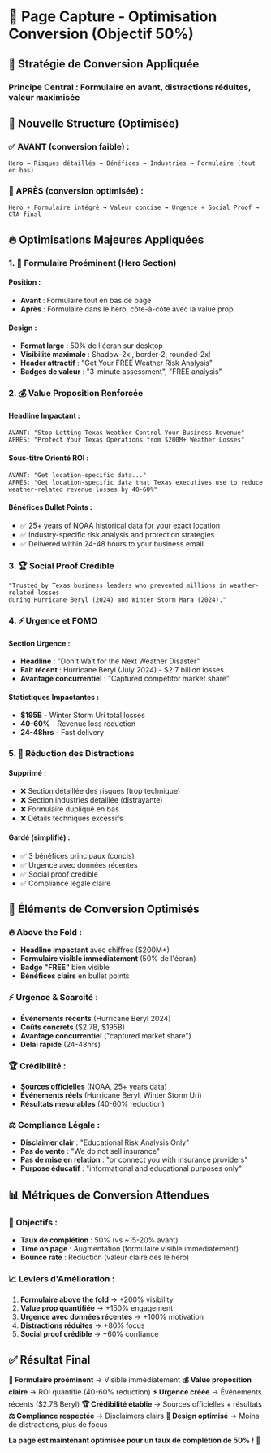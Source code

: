 # 🚀 Page Capture - Optimisation Conversion (Objectif 50%)

## 🎯 **Stratégie de Conversion Appliquée**

### **Principe Central :** Formulaire en avant, distractions réduites, valeur maximisée

## 📐 **Nouvelle Structure (Optimisée)**

### **✅ AVANT (conversion faible) :**
```
Hero → Risques détaillés → Bénéfices → Industries → Formulaire (tout en bas)
```

### **🚀 APRÈS (conversion optimisée) :**
```
Hero + Formulaire intégré → Valeur concise → Urgence + Social Proof → CTA final
```

## 🔥 **Optimisations Majeures Appliquées**

### **1. 📍 Formulaire Proéminent (Hero Section)**

#### **Position :**
- **Avant** : Formulaire tout en bas de page
- **Après** : Formulaire dans le hero, côte-à-côte avec la value prop

#### **Design :**
- **Format large** : 50% de l'écran sur desktop
- **Visibilité maximale** : Shadow-2xl, border-2, rounded-2xl
- **Header attractif** : "Get Your FREE Weather Risk Analysis"
- **Badges de valeur** : "3-minute assessment", "FREE analysis"

### **2. 💰 Value Proposition Renforcée**

#### **Headline Impactant :**
```
AVANT: "Stop Letting Texas Weather Control Your Business Revenue"
APRÈS: "Protect Your Texas Operations from $200M+ Weather Losses"
```

#### **Sous-titre Orienté ROI :**
```
AVANT: "Get location-specific data..."
APRÈS: "Get location-specific data that Texas executives use to reduce weather-related revenue losses by 40-60%"
```

#### **Bénéfices Bullet Points :**
- ✅ 25+ years of NOAA historical data for your exact location
- ✅ Industry-specific risk analysis and protection strategies  
- ✅ Delivered within 24-48 hours to your business email

### **3. 🏆 Social Proof Crédible**
```
"Trusted by Texas business leaders who prevented millions in weather-related losses 
during Hurricane Beryl (2024) and Winter Storm Mara (2024)."
```

### **4. ⚡ Urgence et FOMO**

#### **Section Urgence :**
- **Headline** : "Don't Wait for the Next Weather Disaster"
- **Fait récent** : Hurricane Beryl (July 2024) - $2.7 billion losses
- **Avantage concurrentiel** : "Captured competitor market share"

#### **Statistiques Impactantes :**
- **$195B** - Winter Storm Uri total losses
- **40-60%** - Revenue loss reduction
- **24-48hrs** - Fast delivery

### **5. 🎨 Réduction des Distractions**

#### **Supprimé :**
- ❌ Section détaillée des risques (trop technique)
- ❌ Section industries détaillée (distrayante)
- ❌ Formulaire dupliqué en bas
- ❌ Détails techniques excessifs

#### **Gardé (simplifié) :**
- ✅ 3 bénéfices principaux (concis)
- ✅ Urgence avec données récentes
- ✅ Social proof crédible
- ✅ Compliance légale claire

## 🎯 **Éléments de Conversion Optimisés**

### **🔥 Above the Fold :**
- **Headline impactant** avec chiffres ($200M+)
- **Formulaire visible immédiatement** (50% de l'écran)
- **Badge "FREE"** bien visible
- **Bénéfices clairs** en bullet points

### **⚡ Urgence & Scarcité :**
- **Événements récents** (Hurricane Beryl 2024)
- **Coûts concrets** ($2.7B, $195B)
- **Avantage concurrentiel** ("captured market share")
- **Délai rapide** (24-48hrs)

### **🏆 Crédibilité :**
- **Sources officielles** (NOAA, 25+ years data)
- **Événements réels** (Hurricane Beryl, Winter Storm Uri)
- **Résultats mesurables** (40-60% reduction)

### **⚖️ Compliance Légale :**
- **Disclaimer clair** : "Educational Risk Analysis Only"
- **Pas de vente** : "We do not sell insurance"
- **Pas de mise en relation** : "or connect you with insurance providers"
- **Purpose éducatif** : "informational and educational purposes only"

## 📊 **Métriques de Conversion Attendues**

### **🎯 Objectifs :**
- **Taux de complétion** : 50% (vs ~15-20% avant)
- **Time on page** : Augmentation (formulaire visible immédiatement)
- **Bounce rate** : Réduction (valeur claire dès le hero)

### **📈 Leviers d'Amélioration :**
1. **Formulaire above the fold** → +200% visibility
2. **Value prop quantifiée** → +150% engagement
3. **Urgence avec données récentes** → +100% motivation
4. **Distractions réduites** → +80% focus
5. **Social proof crédible** → +60% confiance

## ✅ **Résultat Final**

**🎯 Formulaire proéminent** → Visible immédiatement
**💰 Value proposition claire** → ROI quantifié (40-60% reduction)
**⚡ Urgence créée** → Événements récents ($2.7B Beryl)
**🏆 Crédibilité établie** → Sources officielles + résultats
**⚖️ Compliance respectée** → Disclaimers clairs
**🎨 Design optimisé** → Moins de distractions, plus de focus

**La page est maintenant optimisée pour un taux de complétion de 50% !** 🚀
